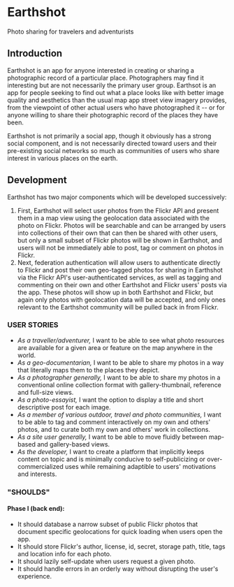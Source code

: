 # Earthshot
Photo sharing for travelers and adventurists


## Introduction
Earthshot is an app for anyone interested in creating or sharing a photographic record of a particular place.  Photographers may find it interesting but are not necessarily the primary user group.  Earthsot is an app for people seeking to find out what a place looks like with better image quality and aesthetics than the usual map app street view imagery provides, from the viewpoint of other actual users who have photographed it -- or for anyone willing to share their photographic record of the places they have been.  

Earthshot is not primarily a social app, though it obviously has a strong social component, and is not necessarily directed toward users and their pre-existing social networks so much as communities of users who share interest in various places on the earth.

## Development
Earthshot has two major components which will be developed successively:
  1. First, Earthshot will select user photos from the Flickr API and present them in a map view using the geolocation data associated with the photo on Flickr.  Photos will be searchable and can be arranged by users into collections of their own that can then be shared with other users, but only a small subset of Flickr photos will be shown in Earthshot, and users will not be immediately able to post, tag or comment on photos in Flickr.
  1. Next, federation authentication will allow users to authenticate directly to Flickr and post their own geo-tagged photos for sharing in Earthshot via the Flickr API's user-authenticated services, as well as tagging and commenting on their own and other Earthshot and Flickr users' posts via the app.  These photos will show up in both Earthshot and Flickr, but again only photos with geolocation data will be accepted, and only ones relevant to the Earthshot community will be pulled back in from Flickr.

### USER STORIES
- *As a traveller/adventurer,* I want to be able to see what photo resources are available for a given area or feature on the map anywhere in the world.  
- *As a geo-documentarian,* I want to be able to share my photos in a way that literally maps them to the places they depict.  
- *As a photographer generally,* I want to be able to share my photos in a conventional online collection format with gallery-thumbnail, reference and full-size views.  
- *As a photo-essayist,* I want the option to display a title and short descriptive post for each image.
- *As a member of various outdoor, travel and photo communities,* I want to be able to tag and comment interactively on my own and others' photos, and to curate both my own and others' work in collections.  
- *As a site user generally,* I want to be able to move fluidly between map-based and gallery-based views.  
- *As the developer,* I want to create a platform that implicitly keeps content on topic and is minimally conducive to self-publicizing or over-commercialized uses while remaining adaptible to users' motivations and interests.  

### "SHOULDS"
#### Phase I (back end):
  - It should database a narrow subset of public Flickr photos that document specific geolocations for quick loading when users open the app.
  - It should store Flickr's author, license, id, secret, storage path, title, tags and location info for each photo.
  - It should lazily self-update when users request a given photo.
  - It should handle errors in an orderly way without disrupting the user's experience. 